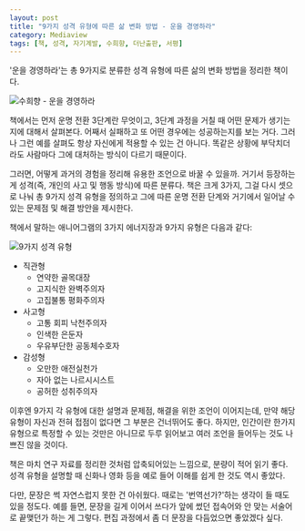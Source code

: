 ```yaml
---
layout: post
title: "9가지 성격 유형에 따른 삶 변화 방법 - 운을 경영하라"
category: Mediaview
tags: [책, 성격, 자기계발, 수희향, 더난출판, 서평]
---
```


'운을 경영하라'는 총 9가지로 분류한 성격 유형에 따른 삶의 변화 방법을 정리한 책이다.

![수희향 - 운을 경영하라](https://lh3.googleusercontent.com/-8tJUXGgdcHc/WMK7wF3CxCI/AAAAAAAATFE/tdjKnQSjI2I5kuCHXW6vAuUYFtwVX1EUgCE0/s360/life-switching-method-according-to-personality-type-book.jpg "9가지 성격에 따른 삶 변화법을 담았다.")

책에서는 먼저 운명 전환 3단계란 무엇이고,
3단계 과정을 거칠 때 어떤 문제가 생기는지에 대해서 살펴본다.
어째서 실패하고 또 어떤 경우에는 성공하는지를 보는 거다.
그러나 그런 예를 살펴도 항상 자신에게 적용할 수 있는 건 아니다.
똑같은 상황에 부닥치더라도 사람마다 그에 대처하는 방식이 다르기 때문이다.

그러면, 어떻게 과거의 경험을 정리해 유용한 조언으로 바꿀 수 있을까.
거기서 등장하는 게 성격(즉, 개인의 사고 및 행동 방식)에 따른 분류다.
책은 크게 3가지, 그걸 다시 셋으로 나눠 총 9가지 성격 유형을 정의하고
그에 따른 운명 전환 단계와 거기에서 일어날 수 있는 문제점 및 해결 방안을 제시한다.

책에서 말하는 애니어그램의 3가지 에너지장과 9가지 유형은 다음과 같다:

![9가지 성격 유형](https://lh3.googleusercontent.com/-wbJvsWd_Rzw/WMLN6zHHv3I/AAAAAAAATFc/GiNIWA2ieNgwQUSSnJbHPqoCq3Gb3LJnACE0/s0/personality-type-enneagram.gif)

- 직관형
  - 연약한 골목대장
  - 고지식한 완벽주의자
  - 고집불통 평화주의자
- 사고형
  - 고통 회피 낙천주의자
  - 인색한 은둔자
  - 우유부단한 공동체수호자
- 감성형
  - 오만한 애전실천가
  - 자아 없는 나르시시스트
  - 공허한 성취주의자

이후엔 9가지 각 유형에 대한 설명과 문제점, 해결을 위한 조언이 이어지는데,
만약 해당 유형이 자신과 전혀 접점이 없다면 그 부분은 건너뛰어도 좋다.
하지만, 인간이란 한가지 유형으로 특정할 수 있는 것만은 아니므로
두루 읽어보고 여러 조언을 들어두는 것도 나쁘진 않을 것이다.

책은 마치 연구 자료를 정리한 것처럼 압축되어있는 느낌으로, 분량이 적어 읽기 좋다.
성격 유형을 설명할 때 신화나 영화 등을 예로 들어 이해를 쉽게 한 것도 역시 좋았다.

다만, 문장은 썩 자연스럽지 못한 건 아쉬웠다.
때로는 '번역선가?'하는 생각이 들 때도 있을 정도다.
예를 들면, 문장을 길게 이어서 쓰다가 앞에 썼던 접속어와 안 맞는 서술어로 끝맺던가 하는 게 그렇다.
편집 과정에서 좀 더 문장을 다듬었으면 좋았겠다 싶다.
